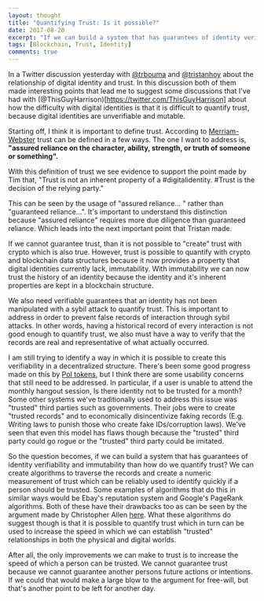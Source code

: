 ```yaml
---
layout: thought
title: "Quantifying Trust: Is it possible?"
date: 2017-08-20
excerpt: "If we can build a system that has guarantees of identity verifiability and immutability than how do we quantify trust?"
tags: [Blockchain, Trust, Identity]
comments: true
---
```


In a Twitter discussion yesterday with [@trbouma](https://twitter.com/trbouma) and [@tristanhoy](https://twitter.com/tristanhoy) about the relationship of digital identity and trust. In this discussion both of them made interesting points that lead me to suggest some discussions that I've had with (@ThisGuyHarrison)[https://twitter.com/ThisGuyHarrison] about how the difficulty with digital identities is that it is difficult to quantify trust, because digital identities are unverifiable and mutable.

Starting off, I think it is important to define trust. According to [Merriam-Webster](https://www.merriam-webster.com/dictionary/trust) trust can be defined in a few ways. The one I want to address is, **"assured reliance on the character, ability, strength, or truth of someone or something".**

With this definition of trust we see evidence to support the point made by Tim that, "Trust is not an inherent property of a #digitalidentity. #Trust is the decision of the relying party."

This can be seen by the usage of "assured reliance... " rather than "guaranteed reliance...". It's important to understand this distinction because "assured reliance" requires more due diligence than guaranteed reliance. Which leads into the next important point that Tristan made.

If we cannot guarantee trust, than it is not possible to "create" trust with crypto which is also true. However, trust is possible to quantify with crypto and blockchain data structures because it now provides a property that digital identities currently lack, immutability. With immutability we can now trust the history of an identity because the identity and it's inherent properties are kept in a blockchain structure.

We also need verifiable guarantees that an identity has not been manipulated with a sybil attack to quantify trust. This is important to address in order to prevent false records of interaction through sybil attacks. In other words, having a historical record of every interaction is not good enough to quantify trust, we also must have a way to verify that the records are real and representative of what actually occurred.

I am still trying to identify a way in which it is possible to create this verifiability in a decentralized structure. There's been some good progress made on this by [PoI tokens](http://proofofindividuality.online/), but I think there are some usability concerns that still need to be addressed. In particular, if a user is unable to attend the monthly hangout session, Is there identity not to be trusted for a month? Some other systems we've traditionally used to address this issue was "trusted" third parties such as governments. Their jobs were to create "trusted records" and to economically disincentivize faking records (E.g. Writing laws to punish those who create fake IDs/corruption laws). We've seen that even this model has flaws though because the "trusted" third party could go rogue or the "trusted" third party could be imitated.

So the question becomes, if we can build a system that has guarantees of identity verifiability and immutability than how do we quantify trust? We can create algorithms to traverse the records and create a numeric measurement of trust which can be reliably used to identify quickly if a person should be trusted. Some examples of algorithms that do this in similar ways would be Ebay's reputation system and Google's PageRank algorithms. Both of these have their drawbacks too as can be seen by the argument made by Christopher Allen [here](http://www.lifewithalacrity.com/2005/12/collective_choi.html). What these algorithms do suggest though is that it is possible to quantify trust which in turn can be used to increase the speed in which we can establish "trusted" relationships in both the physical and digital worlds.

After all, the only improvements we can make to trust is to increase the speed of which a person can be trusted. We cannot guarantee trust because we cannot guarantee another persons future actions or intentions. If we could that would make a large blow to the argument for free-will, but that's another point to be left for another day.
